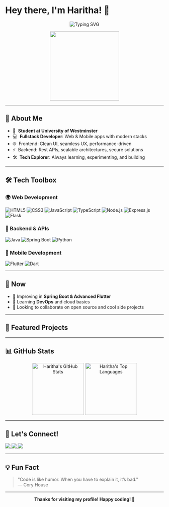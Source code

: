 # Hey there, I'm Haritha! 👋

<p align="center">
  <img src="https://readme-typing-svg.demolab.com?font=Fira+Code&weight=500&size=24&pause=1000&color=3FF3A7&vCenter=true&width=480&lines=Fullstack+%7C+Mobile+Dev+%7C+UI%2FUX" alt="Typing SVG" />
</p>

<p align="center">
  <img src="https://media.giphy.com/media/qgQUggAC3Pfv687qPC/giphy.gif" width="220" />
</p>

---

## 🚀 About Me

- 🏫 &nbsp;**Student at University of Westminster**
- 💻 &nbsp;**Fullstack Developer**: Web & Mobile apps with modern stacks
- 🌐 &nbsp;Frontend: Clean UI, seamless UX, performance-driven
- ⚡ &nbsp;Backend: Rest APIs, scalable architectures, secure solutions
- 🛠️ &nbsp;**Tech Explorer**: Always learning, experimenting, and building

---

## 🛠️ Tech Toolbox

### 🌍 Web Development
![HTML5](https://img.shields.io/badge/-HTML5-E34F26?style=flat-square&logo=html5&logoColor=white)
![CSS3](https://img.shields.io/badge/-CSS3-1572B6?style=flat-square&logo=css3&logoColor=white)
![JavaScript](https://img.shields.io/badge/-JavaScript-F7DF1E?style=flat-square&logo=javascript&logoColor=black)
![TypeScript](https://img.shields.io/badge/-TypeScript-3178C6?style=flat-square&logo=typescript&logoColor=white)
![Node.js](https://img.shields.io/badge/-Node.js-339933?style=flat-square&logo=node.js&logoColor=white)
![Express.js](https://img.shields.io/badge/-Express.js-000000?style=flat-square&logo=express&logoColor=white)
![Flask](https://img.shields.io/badge/-Flask-000000?style=flat-square&logo=flask&logoColor=white)

### 🧩 Backend & APIs
![Java](https://img.shields.io/badge/-Java-007396?style=flat-square&logo=java&logoColor=white)
![Spring Boot](https://img.shields.io/badge/-Spring%20Boot-6DB33F?style=flat-square&logo=spring-boot&logoColor=white)
![Python](https://img.shields.io/badge/-Python-3776AB?style=flat-square&logo=python&logoColor=white)

### 📱 Mobile Development
![Flutter](https://img.shields.io/badge/-Flutter-02569B?style=flat-square&logo=flutter&logoColor=white)
![Dart](https://img.shields.io/badge/-Dart-0175C2?style=flat-square&logo=dart&logoColor=white)

---

## 🌱 Now

- 🚀 Improving in **Spring Boot & Advanced Flutter**
- 🧠 Learning **DevOps** and cloud basics
- 🤝 Looking to collaborate on open source and cool side projects

---

## 🌟 Featured Projects

<!-- 
Highlight your best work! Uncomment and fill in your real projects.
- [Project Name](repo-link) – Short description, tech used, and maybe a star badge!
- [Another Project](repo-link) – Why it's awesome.
-->

---

## 📊 GitHub Stats

<p align="center">
  <img src="https://github-readme-stats.vercel.app/api?username=Haritha0705&show_icons=true&theme=radical" alt="Haritha's GitHub Stats" height="165">
  <img src="https://github-readme-stats.vercel.app/api/top-langs/?username=Haritha0705&layout=compact&theme=radical" alt="Haritha's Top Languages" height="165">
</p>

---

## 🔗 Let's Connect!

<p>
  <!-- Add your real links -->
  <a href="www.linkedin.com/in/haritha-wikramasinha-11ab05271" target="_blank">
    <img src="https://img.shields.io/badge/-LinkedIn-0077B5?style=flat-square&logo=linkedin&logoColor=white"/>
  </a>
  <a href="harithawikramasinha2003@gmail.com" target="_blank">
    <img src="https://img.shields.io/badge/-Gmail-D14836?style=flat-square&logo=gmail&logoColor=white"/>
  </a>
  <a href="https://haritha-portfolio.vercel.app/" target="_blank">
    <img src="https://img.shields.io/badge/-Portfolio-24292E?style=flat-square&logo=github&logoColor=white"/>
  </a>
</p>

---

## 💡 Fun Fact

> "Code is like humor. When you have to explain it, it’s bad."  
> — Cory House

---

<p align="center">
  <b>Thanks for visiting my profile! Happy coding! 🚀</b>
</p>
